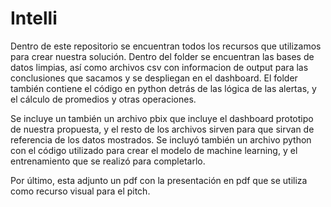 # Intelli

Dentro de este repositorio se encuentran todos los recursos que utilizamos para crear nuestra solución. Dentro del folder se encuentran las bases de datos limpias, así como archivos csv con informacion de output para las conclusiones que sacamos y se despliegan en el dashboard. El folder también contiene el código en python detrás de las lógica de las alertas, y el cálculo de promedios y otras operaciones. 

Se incluye un también un archivo pbix que incluye el dashboard prototipo de nuestra propuesta, y el resto de los archivos sirven para que sirvan de referencia de los datos mostrados. Se incluyó también un archivo python con el código utilizado para crear el modelo de machine learning, y el entrenamiento que se realizó para completarlo. 

Por último, esta adjunto un pdf con la presentación en pdf que se utiliza como recurso visual para el pitch.
